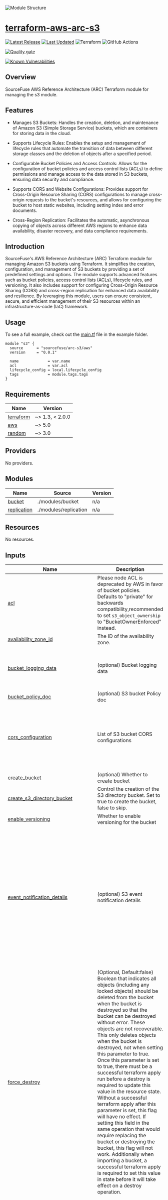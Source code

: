 ![Module Structure](./static/s3.png)

# [terraform-aws-arc-s3](https://github.com/sourcefuse/terraform-aws-arc-s3)

<a href="https://github.com/sourcefuse/terraform-aws-arc-s3/releases/latest"><img src="https://img.shields.io/github/release/sourcefuse/terraform-aws-arc-s3.svg?style=for-the-badge" alt="Latest Release"/></a> <a href="https://github.com/sourcefuse/terraform-aws-arc-s3/commits"><img src="https://img.shields.io/github/last-commit/sourcefuse/terraform-aws-arc-s3.svg?style=for-the-badge" alt="Last Updated"/></a> ![Terraform](https://img.shields.io/badge/terraform-%235835CC.svg?style=for-the-badge&logo=terraform&logoColor=white) ![GitHub Actions](https://img.shields.io/badge/github%20actions-%232671E5.svg?style=for-the-badge&logo=githubactions&logoColor=white)

[![Quality gate](https://sonarcloud.io/api/project_badges/quality_gate?project=sourcefuse_terraform-aws-arc-s3&token=3c75a1b94d1b6ab3f1b98785e484d5ede197851e)](https://sonarcloud.io/summary/new_code?id=sourcefuse_terraform-aws-arc-s3)

[![Known Vulnerabilities](https://github.com/sourcefuse/terraform-aws-arc-s3/actions/workflows/snyk.yaml/badge.svg)](https://github.com/sourcefuse/terraform-aws-arc-s3/actions/workflows/snyk.yaml)

## Overview

SourceFuse AWS Reference Architecture (ARC) Terraform module for managing the s3 module.

## Features
- Manages S3 Buckets: Handles the creation, deletion, and maintenance of Amazon S3 (Simple Storage Service) buckets, which are containers for storing data in the cloud.

- Supports Lifecycle Rules: Enables the setup and management of lifecycle rules that automate the transition of data between different storage classes and the deletion of objects after a specified period.

- Configurable Bucket Policies and Access Controls: Allows for the configuration of bucket policies and access control lists (ACLs) to define permissions and manage access to the data stored in S3 buckets, ensuring data security and compliance.

- Supports CORS and Website Configurations: Provides support for Cross-Origin Resource Sharing (CORS) configurations to manage cross-origin requests to the bucket's resources, and allows for configuring the bucket to host static websites, including setting index and error documents.

- Cross-Region Replication: Facilitates the automatic, asynchronous copying of objects across different AWS regions to enhance data availability, disaster recovery, and data compliance requirements.

## Introduction

SourceFuse's AWS Reference Architecture (ARC) Terraform module for managing Amazon S3 buckets using Terraform. It simplifies the creation, configuration, and management of S3 buckets by providing a set of predefined settings and options. The module supports advanced features such as bucket policies, access control lists (ACLs), lifecycle rules, and versioning. It also includes support for configuring Cross-Origin Resource Sharing (CORS) and cross-region replication for enhanced data availability and resilience. By leveraging this module, users can ensure consistent, secure, and efficient management of their S3 resources within an infrastructure-as-code (IaC) framework.

## Usage

To see a full example, check out the [main.tf](./examples/main.tf) file in the example folder.  

```hcl
module "s3" {
  source      = "sourcefuse/arc-s3/aws"
  version     = "0.0.1"

  name             = var.name
  acl              = var.acl
  lifecycle_config = local.lifecycle_config
  tags             = module.tags.tags
}

```

<!-- BEGINNING OF PRE-COMMIT-TERRAFORM DOCS HOOK -->
## Requirements

| Name | Version |
|------|---------|
| <a name="requirement_terraform"></a> [terraform](#requirement\_terraform) | ~> 1.3, < 2.0.0 |
| <a name="requirement_aws"></a> [aws](#requirement\_aws) | ~> 5.0 |
| <a name="requirement_random"></a> [random](#requirement\_random) | ~> 3.0 |

## Providers

No providers.

## Modules

| Name | Source | Version |
|------|--------|---------|
| <a name="module_bucket"></a> [bucket](#module\_bucket) | ./modules/bucket | n/a |
| <a name="module_replication"></a> [replication](#module\_replication) | ./modules/replication | n/a |

## Resources

No resources.

## Inputs

| Name | Description | Type | Default | Required |
|------|-------------|------|---------|:--------:|
| <a name="input_acl"></a> [acl](#input\_acl) | Please node ACL is deprecated by AWS in favor of bucket policies.<br>Defaults to "private" for backwards compatibility,recommended to set `s3_object_ownership` to "BucketOwnerEnforced" instead. | `string` | `"private"` | no |
| <a name="input_availability_zone_id"></a> [availability\_zone\_id](#input\_availability\_zone\_id) | The ID of the availability zone. | `string` | `""` | no |
| <a name="input_bucket_logging_data"></a> [bucket\_logging\_data](#input\_bucket\_logging\_data) | (optional) Bucket logging data | <pre>object({<br>    enable        = optional(bool, false)<br>    target_bucket = optional(string, null)<br>    target_prefix = optional(string, null)<br>  })</pre> | <pre>{<br>  "enable": false,<br>  "target_bucket": null,<br>  "target_prefix": null<br>}</pre> | no |
| <a name="input_bucket_policy_doc"></a> [bucket\_policy\_doc](#input\_bucket\_policy\_doc) | (optional) S3 bucket Policy doc | `string` | `null` | no |
| <a name="input_cors_configuration"></a> [cors\_configuration](#input\_cors\_configuration) | List of S3 bucket CORS configurations | <pre>list(object({<br>    id              = optional(string)<br>    allowed_headers = optional(list(string))<br>    allowed_methods = optional(list(string))<br>    allowed_origins = optional(list(string))<br>    expose_headers  = optional(list(string))<br>    max_age_seconds = optional(number)<br>  }))</pre> | `[]` | no |
| <a name="input_create_bucket"></a> [create\_bucket](#input\_create\_bucket) | (optional) Whether to create bucket | `bool` | `true` | no |
| <a name="input_create_s3_directory_bucket"></a> [create\_s3\_directory\_bucket](#input\_create\_s3\_directory\_bucket) | Control the creation of the S3 directory bucket. Set to true to create the bucket, false to skip. | `bool` | `false` | no |
| <a name="input_enable_versioning"></a> [enable\_versioning](#input\_enable\_versioning) | Whether to enable versioning for the bucket | `bool` | `true` | no |
| <a name="input_event_notification_details"></a> [event\_notification\_details](#input\_event\_notification\_details) | (optional) S3 event notification details | <pre>object({<br>    enabled = bool<br>    lambda_list = optional(list(object({<br>      lambda_function_arn = string<br>      events              = optional(list(string), ["s3:ObjectCreated:*"])<br>      filter_prefix       = string<br>      filter_suffix       = string<br>    })), [])<br><br>    queue_list = optional(list(object({<br>      queue_arn = string<br>      events    = optional(list(string), ["s3:ObjectCreated:*"])<br>    })), [])<br><br>    topic_list = optional(list(object({<br>      topic_arn = string<br>      events    = optional(list(string), ["s3:ObjectCreated:*"])<br>    })), [])<br><br>  })</pre> | <pre>{<br>  "enabled": false<br>}</pre> | no |
| <a name="input_force_destroy"></a> [force\_destroy](#input\_force\_destroy) | (Optional, Default:false) Boolean that indicates all objects (including any locked objects) should be deleted from the bucket when the bucket is destroyed so that the bucket can be destroyed without error. These objects are not recoverable. This only deletes objects when the bucket is destroyed, not when setting this parameter to true. Once this parameter is set to true, there must be a successful terraform apply run before a destroy is required to update this value in the resource state. Without a successful terraform apply after this parameter is set, this flag will have no effect. If setting this field in the same operation that would require replacing the bucket or destroying the bucket, this flag will not work. Additionally when importing a bucket, a successful terraform apply is required to set this value in state before it will take effect on a destroy operation. | `bool` | `false` | no |
| <a name="input_lifecycle_config"></a> [lifecycle\_config](#input\_lifecycle\_config) | (optional) S3 Lifecycle configuration | <pre>object({<br>    enabled = bool<br><br>    expected_bucket_owner = optional(string, null)<br><br>    rules = list(object({<br>      id = string<br><br>      expiration = optional(object({<br>        date                         = optional(string, null)<br>        days                         = optional(string, null)<br>        expired_object_delete_marker = optional(bool, false)<br>      }), null)<br>      transition = optional(object({<br>        date          = string<br>        days          = number<br>        storage_class = string<br>      }), null)<br>      noncurrent_version_expiration = optional(object({<br>        newer_noncurrent_versions = number<br>        noncurrent_days           = number<br>      }), null)<br>      noncurrent_version_transition = optional(object({<br>        newer_noncurrent_versions = number<br>        noncurrent_days           = number<br>        storage_class             = string<br>      }), null)<br><br>      filter = optional(object({<br>        object_size_greater_than = string<br>        object_size_less_than    = string<br>        prefix                   = string<br>        tags                     = map(string)<br>      }), null)<br><br><br>    }))<br><br>  })</pre> | <pre>{<br>  "enabled": false,<br>  "rules": []<br>}</pre> | no |
| <a name="input_name"></a> [name](#input\_name) | Bucket name. If provided, the bucket will be created with this name instead of generating the name from the context | `string` | n/a | yes |
| <a name="input_object_lock_config"></a> [object\_lock\_config](#input\_object\_lock\_config) | (optional) Object Lock configuration | <pre>object({<br>    mode = optional(string, "COMPLIANCE")<br>    days = optional(number, 30)<br>  })</pre> | <pre>{<br>  "days": 30,<br>  "mode": "COMPLIANCE"<br>}</pre> | no |
| <a name="input_object_lock_enabled"></a> [object\_lock\_enabled](#input\_object\_lock\_enabled) | (Optional, Forces new resource) Indicates whether this bucket has an Object Lock configuration enabled. Valid values are true or false. This argument is not supported in all regions or partitions. | `string` | `false` | no |
| <a name="input_object_ownership"></a> [object\_ownership](#input\_object\_ownership) | (Optional) Object ownership. Valid values: BucketOwnerPreferred, ObjectWriter or BucketOwnerEnforced<br> BucketOwnerPreferred - Objects uploaded to the bucket change ownership to the bucket owner if the objects are uploaded with the bucket-owner-full-control canned ACL.<br> ObjectWriter - Uploading account will own the object if the object is uploaded with the bucket-owner-full-control canned ACL.<br> BucketOwnerEnforced - Bucket owner automatically owns and has full control over every object in the bucket. ACLs no longer affect permissions to data in the S3 bucket. | `string` | `"BucketOwnerPreferred"` | no |
| <a name="input_public_access_config"></a> [public\_access\_config](#input\_public\_access\_config) | (Optional)<br>block\_public\_acls - Whether Amazon S3 should block public ACLs for this bucket. Defaults to false. Enabling this setting does not affect existing policies or ACLs. When set to true causes the following behavior:<br>  PUT Bucket acl and PUT Object acl calls will fail if the specified ACL allows public access.<br>  PUT Object calls will fail if the request includes an object ACL.<br>block\_public\_policy - Whether Amazon S3 should block public bucket policies for this bucket. Defaults to false. Enabling this setting does not affect the existing bucket policy.<br>  When set to true causes Amazon S3 to:<br>  Reject calls to PUT Bucket policy if the specified bucket policy allows public access.<br>ignore\_public\_acls - Whether Amazon S3 should block public bucket policies for this bucket. Defaults to false. Enabling this setting does not affect the existing bucket policy.<br>  When set to true causes Amazon S3 to:<br>  Reject calls to PUT Bucket policy if the specified bucket policy allows public access.<br>restrict\_public\_buckets - Whether Amazon S3 should block public bucket policies for this bucket. Defaults to false. Enabling this setting does not affect the existing bucket policy.<br>  When set to true causes Amazon S3 to:<br>  Reject calls to PUT Bucket policy if the specified bucket policy allows public access. | <pre>object({<br>    block_public_acls       = optional(bool, true)<br>    block_public_policy     = optional(bool, true)<br>    ignore_public_acls      = optional(bool, true)<br>    restrict_public_buckets = optional(bool, true)<br>  })</pre> | <pre>{<br>  "block_public_acls": true,<br>  "block_public_policy": true,<br>  "ignore_public_acls": true,<br>  "restrict_public_buckets": true<br>}</pre> | no |
| <a name="input_replication_config"></a> [replication\_config](#input\_replication\_config) | Replication configuration for S3 bucket | <pre>object({<br>    enable    = bool<br>    role_name = optional(string, null) // if null , it will create new role<br><br>    rules = list(object({<br>      id = optional(string, null) // if null "${var.source_bucket_name}-rule-index"<br>      filter = optional(list(object({<br>        prefix = optional(string, null)<br>        tags   = optional(map(string), {})<br>      })), [])<br><br>      delete_marker_replication = optional(string, "Enabled")<br><br>      source_selection_criteria = optional(object({<br>        replica_modifications = optional(object({<br>          status = optional(string, "Enabled")<br>        }))<br>        kms_key_id = optional(string, null)<br>        sse_kms_encrypted_objects = optional(object({<br>          status = optional(string, "Enabled")<br>        }))<br>      }))<br><br><br>      destinations = list(object({<br>        bucket        = string<br>        storage_class = optional(string, "STANDARD")<br>        encryption_configuration = optional(object({<br>          replica_kms_key_id = optional(string, null)<br>        }))<br>      }))<br>    }))<br><br>  })</pre> | <pre>{<br>  "enable": false,<br>  "role_name": null,<br>  "rules": []<br>}</pre> | no |
| <a name="input_server_side_encryption_config_data"></a> [server\_side\_encryption\_config\_data](#input\_server\_side\_encryption\_config\_data) | (optional) S3 encryption details | <pre>object({<br>    bucket_key_enabled = optional(bool, true)<br>    sse_algorithm      = optional(string, "AES256")<br>    kms_master_key_id  = optional(string, null)<br>  })</pre> | <pre>{<br>  "bucket_key_enabled": true,<br>  "kms_master_key_id": null,<br>  "sse_algorithm": "AES256"<br>}</pre> | no |
| <a name="input_tags"></a> [tags](#input\_tags) | Tags to assign the resources. | `map(string)` | `{}` | no |
| <a name="input_transfer_acceleration_enabled"></a> [transfer\_acceleration\_enabled](#input\_transfer\_acceleration\_enabled) | (optional) Whether to enable Trasfer accelaration | `bool` | `false` | no |

## Outputs

| Name | Description |
|------|-------------|
| <a name="output_bucket_arn"></a> [bucket\_arn](#output\_bucket\_arn) | Bucket ARN |
| <a name="output_bucket_id"></a> [bucket\_id](#output\_bucket\_id) | Bucket ID or Name |
| <a name="output_destination_buckets"></a> [destination\_buckets](#output\_destination\_buckets) | n/a |
| <a name="output_role_arn"></a> [role\_arn](#output\_role\_arn) | Role used to S3 replication |
<!-- END OF PRE-COMMIT-TERRAFORM DOCS HOOK -->

## Development

### Prerequisites

- [terraform](https://learn.hashicorp.com/terraform/getting-started/install#installing-terraform)
- [terraform-docs](https://github.com/segmentio/terraform-docs)
- [pre-commit](https://pre-commit.com/#install)
- [golang](https://golang.org/doc/install#install)
- [golint](https://github.com/golang/lint#installation)

### Configurations

- Configure pre-commit hooks
  ```sh
  pre-commit install
  ```

### Versioning

while Contributing or doing git commit please specify the breaking change in your commit message whether its major,minor or patch

For Example

```sh
git commit -m "your commit message #major"
```
By specifying this , it will bump the version and if you don't specify this in your commit message then by default it will consider patch and will bump that accordingly

### Tests
- Tests are available in `test` directory
- Configure the dependencies
  ```sh
  cd test/
  go mod init github.com/sourcefuse/terraform-aws-refarch-<module_name>
  go get github.com/gruntwork-io/terratest/modules/terraform
  ```
- Now execute the test  
  ```sh
  go test -timeout  30m
  ```

## Authors

This project is authored by:
- SourceFuse ARC Team

